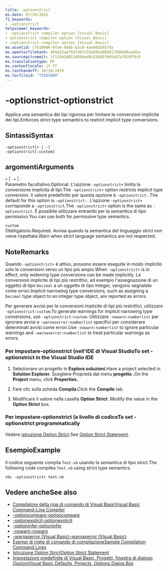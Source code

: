 ```yaml
---
title: -optionstrict
ms.date: 07/20/2015
f1_keywords:
- -optionstrict
helpviewer_keywords:
- -optionstrict compiler option [Visual Basic]
- optionstrict compiler option [Visual Basic]
- /optionstrict compiler option [Visual Basic]
ms.assetid: c7b10086-0fa4-49db-b3c8-4ae0db5957da
ms.openlocfilehash: 469e22aef9d746fc55e04ba884d17d60d8baa85a
ms.sourcegitcommit: 1f12db2d852d05bed8c53845f0b5a57a762979c8
ms.translationtype: MT
ms.contentlocale: it-IT
ms.lasthandoff: 10/18/2019
ms.locfileid: "72583080"
---
```

# <a name="-optionstrict"></a><span data-ttu-id="671de-102">-optionstrict</span><span class="sxs-lookup"><span data-stu-id="671de-102">-optionstrict</span></span>

<span data-ttu-id="671de-103">Applica una semantica dei tipi rigorosa per limitare le conversioni implicite dei tipi.</span><span class="sxs-lookup"><span data-stu-id="671de-103">Enforces strict type semantics to restrict implicit type conversions.</span></span>

## <a name="syntax"></a><span data-ttu-id="671de-104">Sintassi</span><span class="sxs-lookup"><span data-stu-id="671de-104">Syntax</span></span>

```console
-optionstrict[+ | -]
-optionstrict[:custom]
```

## <a name="arguments"></a><span data-ttu-id="671de-105">argomenti</span><span class="sxs-lookup"><span data-stu-id="671de-105">Arguments</span></span>

<span data-ttu-id="671de-106">`+` &#124; `-`</span><span class="sxs-lookup"><span data-stu-id="671de-106">`+` &#124; `-`</span></span>  
<span data-ttu-id="671de-107">Parametro facoltativo.</span><span class="sxs-lookup"><span data-stu-id="671de-107">Optional.</span></span> <span data-ttu-id="671de-108">L'opzione `-optionstrict+` limita la conversione implicita di tipi.</span><span class="sxs-lookup"><span data-stu-id="671de-108">The `-optionstrict+` option restricts implicit type conversion.</span></span> <span data-ttu-id="671de-109">Il valore predefinito per questa opzione è `-optionstrict-`.</span><span class="sxs-lookup"><span data-stu-id="671de-109">The default for this option is `-optionstrict-`.</span></span> <span data-ttu-id="671de-110">L'opzione `-optionstrict+` corrisponde a `-optionstrict`.</span><span class="sxs-lookup"><span data-stu-id="671de-110">The `-optionstrict+` option is the same as `-optionstrict`.</span></span> <span data-ttu-id="671de-111">È possibile utilizzare entrambi per la semantica di tipo permissivo.</span><span class="sxs-lookup"><span data-stu-id="671de-111">You can use both for permissive type semantics.</span></span>

`custom`  
<span data-ttu-id="671de-112">Obbligatorio.</span><span class="sxs-lookup"><span data-stu-id="671de-112">Required.</span></span> <span data-ttu-id="671de-113">Avvisa quando la semantica del linguaggio strict non viene rispettata.</span><span class="sxs-lookup"><span data-stu-id="671de-113">Warn when strict language semantics are not respected.</span></span>

## <a name="remarks"></a><span data-ttu-id="671de-114">Note</span><span class="sxs-lookup"><span data-stu-id="671de-114">Remarks</span></span>

<span data-ttu-id="671de-115">Quando `-optionstrict+` è attivo, possono essere eseguite in modo implicito solo le conversioni verso un tipo più ampio.</span><span class="sxs-lookup"><span data-stu-id="671de-115">When `-optionstrict+` is in effect, only widening type conversions can be made implicitly.</span></span> <span data-ttu-id="671de-116">Le conversioni implicite di tipi più restrittivi, ad esempio l'assegnazione di un oggetto di tipo `Decimal` a un oggetto di tipo Integer, vengono segnalate come errori.</span><span class="sxs-lookup"><span data-stu-id="671de-116">Implicit narrowing type conversions, such as assigning a `Decimal` type object to an integer type object, are reported as errors.</span></span>

<span data-ttu-id="671de-117">Per generare avvisi per le conversioni implicite di tipi più restrittivi, utilizzare `-optionstrict:custom`.</span><span class="sxs-lookup"><span data-stu-id="671de-117">To generate warnings for implicit narrowing type conversions, use `-optionstrict:custom`.</span></span> <span data-ttu-id="671de-118">Utilizzare `-nowarn:numberlist` per ignorare avvisi e `-warnaserror:numberlist` specifici per considerare determinati avvisi come errori.</span><span class="sxs-lookup"><span data-stu-id="671de-118">Use `-nowarn:numberlist` to ignore particular warnings and `-warnaserror:numberlist` to treat particular warnings as errors.</span></span>

### <a name="to-set--optionstrict-in-the-visual-studio-ide"></a><span data-ttu-id="671de-119">Per impostare-optionstrict (nell'IDE di Visual Studio</span><span class="sxs-lookup"><span data-stu-id="671de-119">To set -optionstrict in the Visual Studio IDE</span></span>

1. <span data-ttu-id="671de-120">Selezionare un progetto in **Esplora soluzioni**.</span><span class="sxs-lookup"><span data-stu-id="671de-120">Have a project selected in **Solution Explorer**.</span></span> <span data-ttu-id="671de-121">Scegliere Proprietà dal menu **progetto** **.**</span><span class="sxs-lookup"><span data-stu-id="671de-121">On the **Project** menu, click **Properties.**</span></span>

2. <span data-ttu-id="671de-122">Fare clic sulla scheda **Compila**.</span><span class="sxs-lookup"><span data-stu-id="671de-122">Click the **Compile** tab.</span></span>

3. <span data-ttu-id="671de-123">Modificare il valore nella casella **Option Strict** .</span><span class="sxs-lookup"><span data-stu-id="671de-123">Modify the value in the **Option Strict** box.</span></span>

### <a name="to-set--optionstrict-programmatically"></a><span data-ttu-id="671de-124">Per impostare-optionstrict (a livello di codice</span><span class="sxs-lookup"><span data-stu-id="671de-124">To set -optionstrict programmatically</span></span>

<span data-ttu-id="671de-125">Vedere [istruzione Option Strict](../../../visual-basic/language-reference/statements/option-strict-statement.md).</span><span class="sxs-lookup"><span data-stu-id="671de-125">See [Option Strict Statement](../../../visual-basic/language-reference/statements/option-strict-statement.md).</span></span>

## <a name="example"></a><span data-ttu-id="671de-126">Esempio</span><span class="sxs-lookup"><span data-stu-id="671de-126">Example</span></span>

<span data-ttu-id="671de-127">Il codice seguente compila `Test.vb` usando la semantica di tipo strict.</span><span class="sxs-lookup"><span data-stu-id="671de-127">The following code compiles `Test.vb` using strict type semantics.</span></span>

```console
vbc -optionstrict+ test.vb
```

## <a name="see-also"></a><span data-ttu-id="671de-128">Vedere anche</span><span class="sxs-lookup"><span data-stu-id="671de-128">See also</span></span>

- [<span data-ttu-id="671de-129">Compilatore della riga di comando di Visual Basic</span><span class="sxs-lookup"><span data-stu-id="671de-129">Visual Basic Command-Line Compiler</span></span>](../../../visual-basic/reference/command-line-compiler/index.md)
- [<span data-ttu-id="671de-130">-optioncompare</span><span class="sxs-lookup"><span data-stu-id="671de-130">-optioncompare</span></span>](../../../visual-basic/reference/command-line-compiler/optioncompare.md)
- [<span data-ttu-id="671de-131">-optionexplicit</span><span class="sxs-lookup"><span data-stu-id="671de-131">-optionexplicit</span></span>](../../../visual-basic/reference/command-line-compiler/optionexplicit.md)
- [<span data-ttu-id="671de-132">-optioninfer</span><span class="sxs-lookup"><span data-stu-id="671de-132">-optioninfer</span></span>](../../../visual-basic/reference/command-line-compiler/optioninfer.md)
- [<span data-ttu-id="671de-133">-nowarn</span><span class="sxs-lookup"><span data-stu-id="671de-133">-nowarn</span></span>](../../../visual-basic/reference/command-line-compiler/nowarn.md)
- [<span data-ttu-id="671de-134">-warnaserror (Visual Basic)</span><span class="sxs-lookup"><span data-stu-id="671de-134">-warnaserror (Visual Basic)</span></span>](../../../visual-basic/reference/command-line-compiler/warnaserror.md)
- [<span data-ttu-id="671de-135">Esempi di righe di comando di compilazione</span><span class="sxs-lookup"><span data-stu-id="671de-135">Sample Compilation Command Lines</span></span>](../../../visual-basic/reference/command-line-compiler/sample-compilation-command-lines.md)
- [<span data-ttu-id="671de-136">Istruzione Option Strict</span><span class="sxs-lookup"><span data-stu-id="671de-136">Option Strict Statement</span></span>](../../../visual-basic/language-reference/statements/option-strict-statement.md)
- [<span data-ttu-id="671de-137">Impostazioni predefinite di Visual Basic, Progetti, finestra di dialogo Opzioni</span><span class="sxs-lookup"><span data-stu-id="671de-137">Visual Basic Defaults, Projects, Options Dialog Box</span></span>](/visualstudio/ide/reference/visual-basic-defaults-projects-options-dialog-box)

